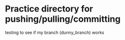 # Practice directory for pushing/pulling/committing  

testing to see if my branch (dunny_branch) works
